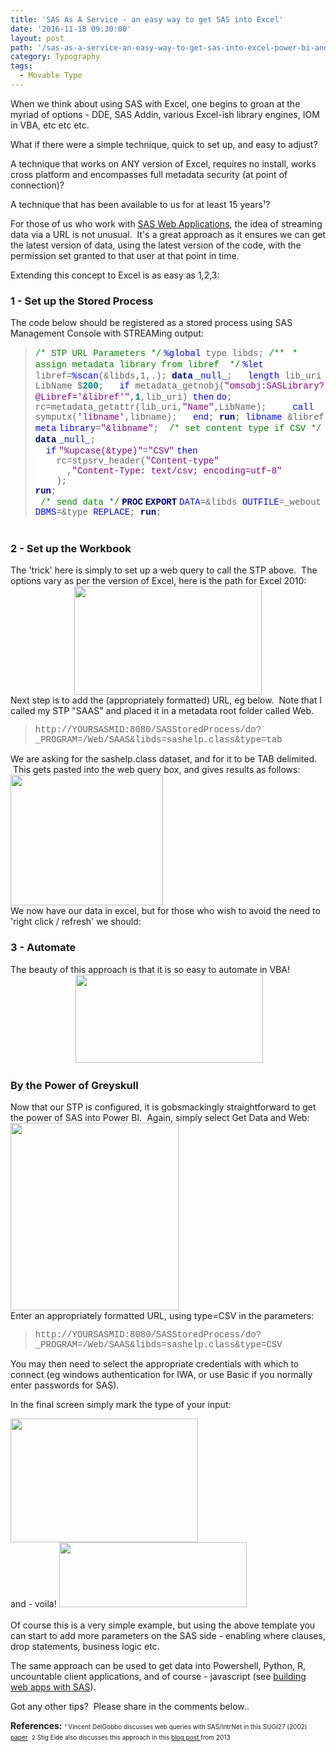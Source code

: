```yaml
---
title: 'SAS As A Service - an easy way to get SAS into Excel'
date: '2016-11-18 09:30:00'
layout: post
path: '/sas-as-a-service-an-easy-way-to-get-sas-into-excel-power-bi-and-000s-of-other-tools-languages/'
category: Typography
tags:
  - Movable Type
---
```


When we think about using SAS with Excel, one begins to groan at the myriad of options - DDE, SAS Addin, various Excel-ish library engines, IOM in VBA, etc etc etc.

What if there were a simple technique, quick to set up, and easy to adjust?

A technique that works on ANY version of Excel, requires no install, works cross platform and encompasses full metadata security (at point of connection)?

A technique that has been available to us for at least 15 years¹?

For those of us who work with <a href="https://rawsas.blogspot.co.uk/2015/12/building-web-apps-with-sas.html" target="_blank" rel="noopener">SAS Web Applications</a>, the idea of streaming data via a URL is not unusual.  It's a great approach as it ensures we can get the latest version of data, using the latest version of the code, with the permission set granted to that user at that point in time.

Extending this concept to Excel is as easy as 1,2,3:
<h3>1 - Set up the Stored Process</h3>
The code below should be registered as a stored process using SAS Management Console with STREAMing output:
<blockquote style="line-height: normal; margin-bottom: 0cm; mso-layout-grid-align: none; text-autospace: none;"><span style="background: white; color: green; font-family: 'courier new';">/* STP URL Parameters */</span>
<span style="background: white; color: blue; font-family: 'courier new';">%global</span><span style="background: white; font-family: 'courier new';"> type libds;
</span><span style="background: white; color: green; font-family: 'courier new';">/**</span>
<span style="background: white; color: green; font-family: 'courier new';"> * assign metadata library from libref
</span><span style="background: white; color: green; font-family: 'courier new';"> */</span>
<span style="background: white; color: blue; font-family: 'courier new';">%let</span><span style="background: white; font-family: 'courier new';"> libref=</span><span style="background: white; color: blue; font-family: 'courier new';">%scan</span><span style="background: white; font-family: 'courier new';">(&amp;libds,1,.);
</span><b><span style="background: white; color: navy; font-family: 'courier new';">data</span></b> <span style="background: white; color: blue; font-family: 'courier new';">_null_</span><span style="background: white; font-family: 'courier new';">;
</span><span style="background: white; font-family: 'courier new';">  </span><span style="background: white; color: blue; font-family: 'courier new';">length</span><span style="background: white; font-family: 'courier new';"> lib_uri LibName $</span><b><span style="background: white; color: teal; font-family: 'courier new';">200</span></b><span style="background: white; font-family: 'courier new';">;
</span><span style="background: white; font-family: 'courier new';">  </span><span style="background: white; color: blue; font-family: 'courier new';">if</span><span style="background: white; font-family: 'courier new';"> metadata_getnobj(</span><span style="background: white; color: purple; font-family: 'courier new';">"omsobj:SASLibrary?@Libref='&amp;libref'"</span><span style="background: white; font-family: 'courier new';">,</span><b><span style="background: white; color: teal; font-family: 'courier new';">1</span></b><span style="background: white; font-family: 'courier new';">,lib_uri) </span><span style="background: white; color: blue; font-family: 'courier new';">then</span> <span style="background: white; color: blue; font-family: 'courier new';">do</span><span style="background: white; font-family: 'courier new';">;
</span><span style="background: white; font-family: 'courier new';">    rc=metadata_getattr(lib_uri,</span><span style="background: white; color: purple; font-family: 'courier new';">"Name"</span><span style="background: white; font-family: 'courier new';">,LibName);
</span><span style="background: white; font-family: 'courier new';">    </span><span style="background: white; color: blue; font-family: 'courier new';">call</span><span style="background: white; font-family: 'courier new';"> symputx(</span><span style="background: white; color: purple; font-family: 'courier new';">'libname'</span><span style="background: white; font-family: 'courier new';">,libname);
</span><span style="background: white; font-family: 'courier new';">  </span><span style="background: white; color: blue; font-family: 'courier new';">end</span><span style="background: white; font-family: 'courier new';">;
</span><b><span style="background: white; color: navy; font-family: 'courier new';">run</span></b><span style="background: white; font-family: 'courier new';">;
</span><span style="background: white; color: blue; font-family: 'courier new';">libname</span><span style="background: white; font-family: 'courier new';"> &amp;libref </span><span style="background: white; color: blue; font-family: 'courier new';">meta</span> <span style="background: white; color: blue; font-family: 'courier new';">library</span><span style="background: white; font-family: 'courier new';">=</span><span style="background: white; color: purple; font-family: 'courier new';">"&amp;libname"</span><span style="background: white; font-family: 'courier new';">;
</span><span style="background: white; font-family: 'courier new';"> </span><span style="background: white; color: green; font-family: 'courier new';">/* set content type if CSV */</span>
<div style="line-height: normal; margin-bottom: 0cm; mso-layout-grid-align: none; text-autospace: none;"><b><span style="background: white; color: navy; font-family: 'courier new';">data</span></b> <span style="background: white; color: blue; font-family: 'courier new';">_null_</span><span style="background: white; font-family: 'courier new';">;</span></div>
<div style="line-height: normal; margin-bottom: 0cm; mso-layout-grid-align: none; text-autospace: none;"><span style="background: white; font-family: 'courier new';">  </span><span style="background: white; color: blue; font-family: 'courier new';">if</span> <span style="background: white; color: purple; font-family: 'courier new';">"%upcase(&amp;type)"</span><span style="background: white; font-family: 'courier new';">=</span><span style="background: white; color: purple; font-family: 'courier new';">"CSV"</span> <span style="background: white; color: blue; font-family: 'courier new';">then</span></div>
<div style="line-height: normal; margin-bottom: 0cm; mso-layout-grid-align: none; text-autospace: none;"><span style="background: white; font-family: 'courier new';">    rc=stpsrv_header(</span><span style="background: white; color: purple; font-family: 'courier new';">"Content-type"</span></div>
<div style="line-height: normal; margin-bottom: 0cm; mso-layout-grid-align: none; text-autospace: none;"><span style="background: white; font-family: 'courier new';">      ,</span><span style="background: white; color: purple; font-family: 'courier new';">"Content-Type: text/csv; encoding=utf-8"</span></div>
<div style="line-height: normal; margin-bottom: 0cm; mso-layout-grid-align: none; text-autospace: none;"><span style="background: white; color: purple; font-family: 'courier new';">    </span><span style="background: white; font-family: 'courier new';">);</span></div>
<div><b><span style="background: white; color: navy; font-family: 'courier new';">run</span></b><span style="background: white; font-family: 'courier new';">;</span></div>
<span style="background: white; font-family: 'courier new';"> </span><span style="background: white; color: green; font-family: 'courier new';">/* send data */</span>
<b><span style="background: white; color: navy; font-family: 'courier new';">PROC</span></b> <b><span style="background: white; color: navy; font-family: 'courier new';">EXPORT</span></b> <span style="background: white; color: blue; font-family: 'courier new';">DATA</span><span style="background: white; font-family: 'courier new';">=&amp;libds </span><span style="background: white; color: blue; font-family: 'courier new';">OUTFILE</span><span style="background: white; font-family: 'courier new';">=_webout </span><span style="background: white; color: blue; font-family: 'courier new';">DBMS</span><span style="background: white; font-family: 'courier new';">=&amp;type </span><span style="background: white; color: blue; font-family: 'courier new';">REPLACE</span><span style="background: white; font-family: 'courier new';">;
</span><b><span style="background: white; color: navy; font-family: 'courier new';">run</span></b><span style="background: white; font-family: 'courier new';">;</span></blockquote>
&nbsp;
<h3>2 - Set up the Workbook</h3>
The 'trick' here is simply to set up a web query to call the STP above.  The options vary as per the version of Excel, here is the path for Excel 2010:
<div style="clear: both; text-align: center;"><img class="alignnone size-medium wp-image-86" src="https://www.rawsas.com/wp-content/uploads/2016/11/Capture-1-300x174.png" alt="" width="300" height="174" /></div>
<div style="clear: both; text-align: center;"></div>
Next step is to add the (appropriately formatted) URL, eg below.  Note that I called my STP "SAAS" and placed it in a metadata root folder called Web.
<blockquote><span style="font-family: 'courier new' , 'courier' , monospace;">http://YOURSASMID:8080/SASStoredProcess/do?_PROGRAM=/Web/SAAS&amp;libds=sashelp.class&amp;type=tab</span></blockquote>
We are asking for the sashelp.class dataset, and for it to be TAB delimited.  This gets pasted into the web query box, and gives results as follows:

<img class="size-full wp-image-87 aligncenter" src="https://www.rawsas.com/wp-content/uploads/2016/11/Capture-2.png" alt="" width="244" height="209" />
<div style="clear: both; text-align: center;"></div>
We now have our data in excel, but for those who wish to avoid the need to 'right click / refresh' we should:
<h3>3 - Automate</h3>
The beauty of this approach is that it is so easy to automate in VBA!
<div style="clear: both; text-align: center;"> <img class="alignnone size-medium wp-image-88" src="https://www.rawsas.com/wp-content/uploads/2016/11/Capture-3-300x141.png" alt="" width="300" height="141" /></div>
<h3>By the Power of Greyskull</h3>
Now that our STP is configured, it is gobsmackingly straightforward to get the power of SAS into Power BI.  Again, simply select Get Data and Web:
<div style="clear: both; text-align: center;"></div>
<div><img class="size-medium wp-image-89 aligncenter" src="https://www.rawsas.com/wp-content/uploads/2016/11/Capture-4-269x300.png" alt="" width="269" height="300" /></div>
Enter an appropriately formatted URL, using type=CSV in the parameters:
<blockquote><span style="font-family: 'courier new' , 'courier' , monospace;">http://YOURSASMID:8080/SASStoredProcess/do?_PROGRAM=/Web/SAAS&amp;libds=sashelp.class&amp;type=CSV</span></blockquote>
You may then need to select the appropriate credentials with which to connect (eg windows authentication for IWA, or use Basic if you normally enter passwords for SAS).

In the final screen simply mark the type of your input:

<img class="size-medium wp-image-90 aligncenter" src="https://www.rawsas.com/wp-content/uploads/2016/11/Capture-5-300x198.png" alt="" width="300" height="198" />
<div style="clear: both; text-align: center;"></div>
and - voila!

<img class="size-medium wp-image-91 aligncenter" src="https://www.rawsas.com/wp-content/uploads/2016/11/Capture-6-300x104.png" alt="" width="300" height="104" />
<div style="clear: both; text-align: center;"></div>
&nbsp;
<div style="clear: both; text-align: center;"></div>
Of course this is a very simple example, but using the above template you can start to add more parameters on the SAS side - enabling where clauses, drop statements, business logic etc.

The same approach can be used to get data into Powershell, Python, R, uncountable client applications, and of course - javascript (see <a href="http://rawsas.blogspot.co.uk/2015/12/building-web-apps-with-sas.html" target="_blank" rel="noopener">building web apps with SAS</a>).

Got any other tips?  Please share in the comments below..

<b>References:</b>
<span style="font-size: x-small;">¹ Vincent DelGobbo discusses web queries with SAS/IntrNet in this SUGI27 (2002) <a href="http://www2.sas.com/proceedings/sugi27/p174-27.pdf" target="_blank" rel="noopener">paper</a> </span>
<span style="font-size: xx-small;">2</span><span style="font-size: x-small;"> Stig Eide also discusses this approach in this <a href="http://bi-notes.com/2013/02/sas-stored-processes-querying-a-stored-process-from-excel-without-the-add-in/" target="_blank" rel="noopener">blog post </a>from 2013</span>